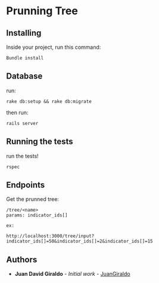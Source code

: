 # Prunning Tree

## Installing

Inside your project, run this command:

```
Bundle install
```
## Database

run:

```
rake db:setup && rake db:migrate
```

then run:

```
rails server
```


## Running the tests


run the tests!

```
rspec
```

## Endpoints

Get the prunned tree:
```
/tree/<name>
params: indicator_ids[]

ex:

http://localhost:3000/tree/input?indicator_ids[]=50&indicator_ids[]=2&indicator_ids[]=15
```

## Authors

* **Juan David Giraldo** - *Initial work* - [JuanGiraldo](https://github.com/JuandGirald)


